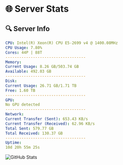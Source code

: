 # 🌐 Server Stats
## 🔍 Server Info
```yaml
CPU: Intel(R) Xeon(R) CPU E5-2699 v4 @ 1400.08MHz
CPU Usage: 7.80%
Cores: 44P | 88T
-----------------------------------
Memory:
Current Usage: 8.26 GB/503.74 GB
Available: 492.03 GB
-----------------------------------
Disk:
Current Usage: 26.71 GB/1.71 TB
Free: 1.60 TB
-----------------------------------
GPU:
No GPU detected
-----------------------------------
Network:
Current Transfer (Sent): 653.43 KB/s
Current Transfer (Received): 62.96 KB/s
Total Sent: 579.77 GB
Total Received: 130.37 GB
-----------------------------------
Uptime:
10d 20h 55m 25s
```
![GitHub Stats](https://img.shields.io/badge/Updated-2025-04-30_14:04:13-blue)